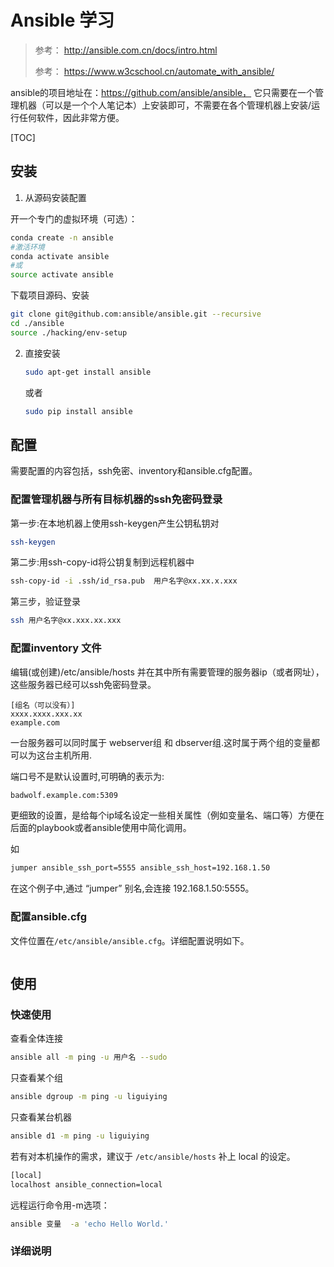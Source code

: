 # Ansible 学习

> 参考： http://ansible.com.cn/docs/intro.html 
>
> 参考： https://www.w3cschool.cn/automate_with_ansible/ 

ansible的项目地址在：https://github.com/ansible/ansible， 它只需要在一个管理机器（可以是一个个人笔记本）上安装即可，不需要在各个管理机器上安装/运行任何软件，因此非常方便。

[TOC]

## 安装

1. 从源码安装配置

开一个专门的虚拟环境（可选）：

```bash
conda create -n ansible
#激活环境
conda activate ansible
#或
source activate ansible
```

下载项目源码、安装

```bash
git clone git@github.com:ansible/ansible.git --recursive
cd ./ansible
source ./hacking/env-setup
```

2. 直接安装

   ```bash
   sudo apt-get install ansible
   ```

   或者

   ```bash
   sudo pip install ansible
   ```



## 配置

需要配置的内容包括，ssh免密、inventory和ansible.cfg配置。

### 配置管理机器与所有目标机器的ssh免密码登录

第一步:在本地机器上使用ssh-keygen产生公钥私钥对

```bash
ssh-keygen
```

第二步:用ssh-copy-id将公钥复制到远程机器中

```bash
ssh-copy-id -i .ssh/id_rsa.pub  用户名字@xx.xx.x.xxx
```

第三步，验证登录

```bash
ssh 用户名字@xx.xxx.xx.xxx
```

### 配置inventory 文件

编辑(或创建)/etc/ansible/hosts 并在其中所有需要管理的服务器ip（或者网址），这些服务器已经可以ssh免密码登录。

```
[组名（可以没有）]
xxxx.xxxx.xxx.xx
example.com
```

一台服务器可以同时属于 webserver组 和 dbserver组.这时属于两个组的变量都可以为这台主机所用.

端口号不是默认设置时,可明确的表示为:

```bash
badwolf.example.com:5309
```

更细致的设置，是给每个ip域名设定一些相关属性（例如变量名、端口等）方便在后面的playbook或者ansible使用中简化调用。

如

```bash
jumper ansible_ssh_port=5555 ansible_ssh_host=192.168.1.50
```

在这个例子中,通过 “jumper” 别名,会连接 192.168.1.50:5555。



### 配置ansible.cfg

文件位置在`/etc/ansible/ansible.cfg`。详细配置说明如下。

```cfg

```





## 使用

### 快速使用

查看全体连接

```bash
ansible all -m ping -u 用户名 --sudo
```

只查看某个组

```bash
ansible dgroup -m ping -u liguiying 
```

只查看某台机器

```bash
ansible d1 -m ping -u liguiying 
```

若有对本机操作的需求，建议于 `/etc/ansible/hosts` 补上 local 的设定。

```bash
[local]
localhost ansible_connection=local
```

远程运行命令用-m选项：

```bash
ansible 变量  -a 'echo Hello World.'
```

### 详细说明